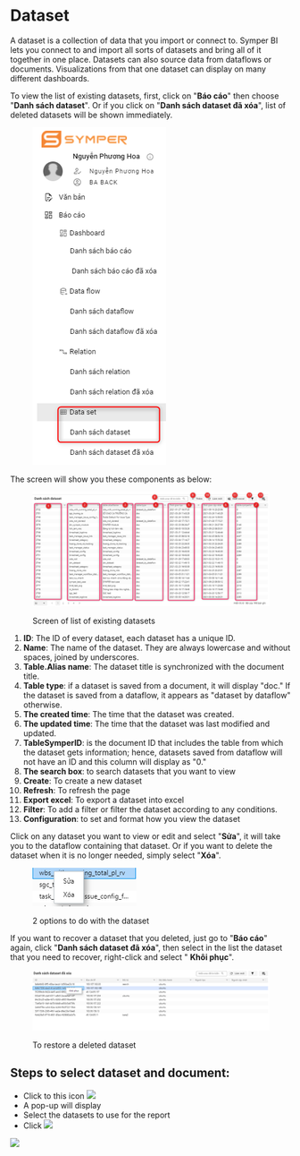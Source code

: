 # Dataset

A dataset is a collection of data that you import or connect to. Symper BI lets you connect to and import all sorts of datasets and bring all of it together in one place. Datasets can also source data from dataflows or documents. Visualizations from that one dataset can display on many different dashboards.

To view the list of existing datasets, first, click on "**Báo cáo**" then choose "**Danh sách dataset**". Or if you click on "**Danh sách dataset đã xóa**", list of deleted datasets will be shown immediately.

<figure><img src="../../.gitbook/assets/image (3).png" alt=""><figcaption></figcaption></figure>

The screen will show you these components as below:

<figure><img src="../../.gitbook/assets/image (12).png" alt=""><figcaption><p>Screen of list of existing datasets</p></figcaption></figure>

1. **ID**: The ID of every dataset, each dataset has a unique ID.
2. **Name**: The name of the dataset. They are always lowercase and without spaces, joined by underscores.
3. **Table.Alias name**: The dataset title is synchronized with the document title.
4. **Table type**: if a dataset is saved from a document, it will display "doc." If the dataset is saved from a dataflow, it appears as "dataset by dataflow" otherwise.
5. **The created time**: The time that the dataset was created.
6. **The updated time**: The time that the dataset was last modified and updated.
7. **TableSymperID**: is the document ID that includes the table from which the dataset gets information; hence, datasets saved from dataflow will not have an ID and this column will display as "0."
8. **The search box**: to search datasets that you want to view
9. **Create**: To create a new dataset
10. **Refresh**: To refresh the page
11. **Export excel**: To export a dataset into excel
12. **Filter**: To add a filter or filter the dataset according to any conditions.
13. **Configuration**: to set and format how you view the dataset

Click on any dataset you want to view or edit and select "**Sửa**", it will take you to the dataflow containing that dataset. Or if you want to delete the dataset when it is no longer needed, simply select "**Xóa**".

<figure><img src="../../.gitbook/assets/image (24).png" alt=""><figcaption><p>2 options to do with the dataset</p></figcaption></figure>

If you want to recover a dataset that you deleted, just go to "**Báo cáo**" again, click "**Danh sách dataset đã xóa**", then select in the list the dataset that you need to recover, right-click and select " **Khôi phục**".

<figure><img src="../../.gitbook/assets/image.png" alt=""><figcaption><p>To restore a deleted dataset</p></figcaption></figure>

## **Steps to select dataset and document:**

* Click to this icon ![](https://lh5.googleusercontent.com/CWZXALcBjlxASXaj8dqIRetkfTUq3wQvHY\_mnYaayRxAiHWU-0izpQUsq21dtARBUKxUn6J4kwei5juB-kBsSsBAgerEJ2a\_txcmc-05i3Om9Vu0m\_fTduWXlfHtevvKCNG9VAvy)
* A pop-up will display
* Select the datasets to use for the report
* Click ![](https://lh5.googleusercontent.com/VqHhsuQ239n0x\_Pi6TE3oHPLmu\_AX6Jy2QKYBSpHVtA-4MJ5xcukTdXAdkNI\_ug2QhMXRmwb-LcpNQYEXP7yi0lcFkBYdlKvLFBVNxKH0GOYcoNxoDi\_fkEo4ZbWuC7crhEiLTIy)

![](https://lh4.googleusercontent.com/A3wdSzfRr2o0QIvZPHeoHggrepvRPjWul32rQhImDYilb10VDC-6lxQ1um1ZNFho5wBhfL7TRcGyaBseVuJfeF87zzlJml-ipbBX2alKr8NEVmRe1elkEYPH6JGIUr0vIhV\_fjzV)
